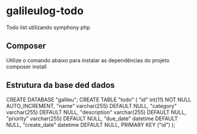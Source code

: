 # galileulog-todo
Todo list utilizando symphony php

## Composer
Utilize o comando abaixo para instalar as dependências do projeto
composer install

## Estrutura da base ded dados
CREATE DATABASE "galileu";
CREATE TABLE "todo" (
  "id" int(11) NOT NULL AUTO_INCREMENT,
  "name" varchar(255) DEFAULT NULL,
  "category" varchar(255) DEFAULT NULL,
  "description" varchar(255) DEFAULT NULL,
  "priority" varchar(255) DEFAULT NULL,
  "due_date" datetime DEFAULT NULL,
  "create_date" datetime DEFAULT NULL,
  PRIMARY KEY ("id")
);
